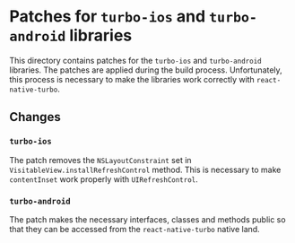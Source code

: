 # Patches for `turbo-ios` and `turbo-android` libraries

This directory contains patches for the `turbo-ios` and `turbo-android` libraries. The patches are applied during the build process. Unfortunately, this process is necessary to make the libraries work correctly with `react-native-turbo`.

## Changes

### `turbo-ios`

The patch removes the `NSLayoutConstraint` set in `VisitableView.installRefreshControl` method. This is necessary to make `contentInset` work properly with `UIRefreshControl`.

### `turbo-android`

The patch makes the necessary interfaces, classes and methods public so that they can be accessed from the `react-native-turbo` native land.
